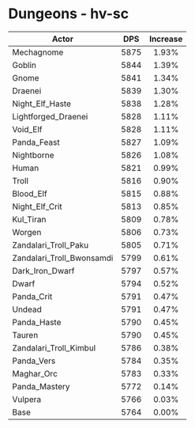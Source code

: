 # Dungeons - hv-sc
| Actor | DPS | Increase |
|---|:---:|:---:|
|Mechagnome|5875|1.93%|
|Goblin|5844|1.39%|
|Gnome|5841|1.34%|
|Draenei|5839|1.30%|
|Night_Elf_Haste|5838|1.28%|
|Lightforged_Draenei|5828|1.11%|
|Void_Elf|5828|1.11%|
|Panda_Feast|5827|1.09%|
|Nightborne|5826|1.08%|
|Human|5821|0.99%|
|Troll|5816|0.90%|
|Blood_Elf|5815|0.88%|
|Night_Elf_Crit|5813|0.85%|
|Kul_Tiran|5809|0.78%|
|Worgen|5806|0.73%|
|Zandalari_Troll_Paku|5805|0.71%|
|Zandalari_Troll_Bwonsamdi|5799|0.61%|
|Dark_Iron_Dwarf|5797|0.57%|
|Dwarf|5794|0.52%|
|Panda_Crit|5791|0.47%|
|Undead|5791|0.47%|
|Panda_Haste|5790|0.45%|
|Tauren|5790|0.45%|
|Zandalari_Troll_Kimbul|5786|0.38%|
|Panda_Vers|5784|0.35%|
|Maghar_Orc|5783|0.33%|
|Panda_Mastery|5772|0.14%|
|Vulpera|5766|0.03%|
|Base|5764|0.00%|
